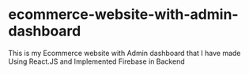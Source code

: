 # ecommerce-website-with-admin-dashboard
This is my Ecommerce website with Admin dashboard that I have made Using React.JS and Implemented Firebase in Backend
